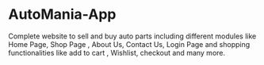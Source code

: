 # AutoMania-App
Complete website to sell and buy auto parts including different modules like Home Page, Shop Page , About Us, Contact Us, Login Page and shopping functionalities like add to cart , Wishlist, checkout and many more. 
